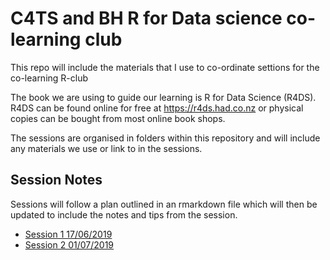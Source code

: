 # C4TS and BH R for Data science co-learning club

This repo will include the materials that I use to co-ordinate settions for the co-learning R-club

The book we are using to guide our learning is R for Data Science (R4DS).  
R4DS can be found online for free at https://r4ds.had.co.nz or physical copies can be bought from most online book shops.

The sessions are organised in folders within this repository and will include any materials we use or link to in the sessions.

## Session Notes

Sessions will follow a plan outlined in an rmarkdown file which will then be updated to include the notes and tips from the session.

- [Session 1 17/06/2019](https://github.com/jasonpott/r4ds/blob/master/01.%20Session%201%20/session_1.md) 
- [Session 2 01/07/2019](https://github.com/jasonpott/r4ds/blob/master/02.%20Session%202%20/session_2.md) 